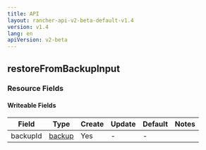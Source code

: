 ```yaml
---
title: API
layout: rancher-api-v2-beta-default-v1.4
version: v1.4
lang: en
apiVersion: v2-beta
---
```


## restoreFromBackupInput



### Resource Fields

#### Writeable Fields

Field | Type | Create | Update | Default | Notes
---|---|---|---|---|---
backupId | [backup]({{site.baseurl}}/rancher/{{page.version}}/{{page.lang}}/api/{{page.apiVersion}}/api-resources/backup/) | Yes | - | - | 



<br>

